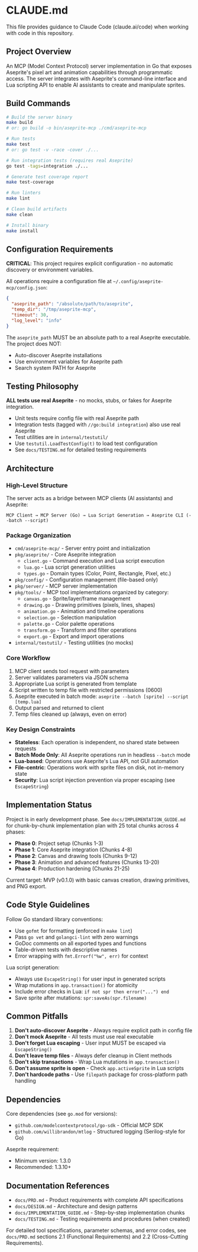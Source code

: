 # CLAUDE.md

This file provides guidance to Claude Code (claude.ai/code) when working with code in this repository.

## Project Overview

An MCP (Model Context Protocol) server implementation in Go that exposes Aseprite's pixel art and animation capabilities through programmatic access. The server integrates with Aseprite's command-line interface and Lua scripting API to enable AI assistants to create and manipulate sprites.

## Build Commands

```bash
# Build the server binary
make build
# or: go build -o bin/aseprite-mcp ./cmd/aseprite-mcp

# Run tests
make test
# or: go test -v -race -cover ./...

# Run integration tests (requires real Aseprite)
go test -tags=integration ./...

# Generate test coverage report
make test-coverage

# Run linters
make lint

# Clean build artifacts
make clean

# Install binary
make install
```

## Configuration Requirements

**CRITICAL**: This project requires explicit configuration - no automatic discovery or environment variables.

All operations require a configuration file at `~/.config/aseprite-mcp/config.json`:
```json
{
  "aseprite_path": "/absolute/path/to/aseprite",
  "temp_dir": "/tmp/aseprite-mcp",
  "timeout": 30,
  "log_level": "info"
}
```

The `aseprite_path` MUST be an absolute path to a real Aseprite executable. The project does NOT:
- Auto-discover Aseprite installations
- Use environment variables for Aseprite path
- Search system PATH for Aseprite

## Testing Philosophy

**ALL tests use real Aseprite** - no mocks, stubs, or fakes for Aseprite integration.

- Unit tests require config file with real Aseprite path
- Integration tests (tagged with `//go:build integration`) also use real Aseprite
- Test utilities are in `internal/testutil/`
- Use `testutil.LoadTestConfig(t)` to load test configuration
- See `docs/TESTING.md` for detailed testing requirements

## Architecture

### High-Level Structure

The server acts as a bridge between MCP clients (AI assistants) and Aseprite:

```
MCP Client → MCP Server (Go) → Lua Script Generation → Aseprite CLI (--batch --script)
```

### Package Organization

- `cmd/aseprite-mcp/` - Server entry point and initialization
- `pkg/aseprite/` - Core Aseprite integration
  - `client.go` - Command execution and Lua script execution
  - `lua.go` - Lua script generation utilities
  - `types.go` - Domain types (Color, Point, Rectangle, Pixel, etc.)
- `pkg/config/` - Configuration management (file-based only)
- `pkg/server/` - MCP server implementation
- `pkg/tools/` - MCP tool implementations organized by category:
  - `canvas.go` - Sprite/layer/frame management
  - `drawing.go` - Drawing primitives (pixels, lines, shapes)
  - `animation.go` - Animation and timeline operations
  - `selection.go` - Selection manipulation
  - `palette.go` - Color palette operations
  - `transform.go` - Transform and filter operations
  - `export.go` - Export and import operations
- `internal/testutil/` - Testing utilities (no mocks)

### Core Workflow

1. MCP client sends tool request with parameters
2. Server validates parameters via JSON schema
3. Appropriate Lua script is generated from template
4. Script written to temp file with restricted permissions (0600)
5. Aseprite executed in batch mode: `aseprite --batch [sprite] --script [temp.lua]`
6. Output parsed and returned to client
7. Temp files cleaned up (always, even on error)

### Key Design Constraints

- **Stateless**: Each operation is independent, no shared state between requests
- **Batch Mode Only**: All Aseprite operations run in headless `--batch` mode
- **Lua-based**: Operations use Aseprite's Lua API, not GUI automation
- **File-centric**: Operations work with sprite files on disk, not in-memory state
- **Security**: Lua script injection prevention via proper escaping (see `EscapeString`)

## Implementation Status

Project is in early development phase. See `docs/IMPLEMENTATION_GUIDE.md` for chunk-by-chunk implementation plan with 25 total chunks across 4 phases:

- **Phase 0**: Project setup (Chunks 1-3)
- **Phase 1**: Core Aseprite integration (Chunks 4-8)
- **Phase 2**: Canvas and drawing tools (Chunks 9-12)
- **Phase 3**: Animation and advanced features (Chunks 13-20)
- **Phase 4**: Production hardening (Chunks 21-25)

Current target: MVP (v0.1.0) with basic canvas creation, drawing primitives, and PNG export.

## Code Style Guidelines

Follow Go standard library conventions:
- Use `gofmt` for formatting (enforced in `make lint`)
- Pass `go vet` and `golangci-lint` with zero warnings
- GoDoc comments on all exported types and functions
- Table-driven tests with descriptive names
- Error wrapping with `fmt.Errorf("%w", err)` for context

Lua script generation:
- Always use `EscapeString()` for user input in generated scripts
- Wrap mutations in `app.transaction()` for atomicity
- Include error checks in Lua: `if not spr then error("...") end`
- Save sprite after mutations: `spr:saveAs(spr.filename)`

## Common Pitfalls

1. **Don't auto-discover Aseprite** - Always require explicit path in config file
2. **Don't mock Aseprite** - All tests must use real executable
3. **Don't forget Lua escaping** - User input MUST be escaped via `EscapeString()`
4. **Don't leave temp files** - Always defer cleanup in Client methods
5. **Don't skip transactions** - Wrap Lua mutations in `app.transaction()`
6. **Don't assume sprite is open** - Check `app.activeSprite` in Lua scripts
7. **Don't hardcode paths** - Use `filepath` package for cross-platform path handling

## Dependencies

Core dependencies (see `go.mod` for versions):
- `github.com/modelcontextprotocol/go-sdk` - Official MCP SDK
- `github.com/willibrandon/mtlog` - Structured logging (Serilog-style for Go)

Aseprite requirement:
- Minimum version: 1.3.0
- Recommended: 1.3.10+

## Documentation References

- `docs/PRD.md` - Product requirements with complete API specifications
- `docs/DESIGN.md` - Architecture and design patterns
- `docs/IMPLEMENTATION_GUIDE.md` - Step-by-step implementation chunks
- `docs/TESTING.md` - Testing requirements and procedures (when created)

For detailed tool specifications, parameter schemas, and error codes, see `docs/PRD.md` sections 2.1 (Functional Requirements) and 2.2 (Cross-Cutting Requirements).